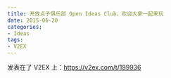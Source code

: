 ```yaml
---
title: 开放点子俱乐部 Open Ideas Club，欢迎大家一起来玩
date: 2015-06-20
categories:
- Ideas
tags:
- V2EX
---
```


发表在了 V2EX 上：https://v2ex.com/t/199936
